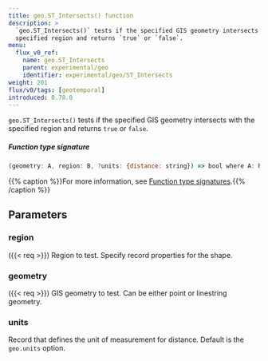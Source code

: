 ```yaml
---
title: geo.ST_Intersects() function
description: >
  `geo.ST_Intersects()` tests if the specified GIS geometry intersects with the
  specified region and returns `true` or `false`.
menu:
  flux_v0_ref:
    name: geo.ST_Intersects
    parent: experimental/geo
    identifier: experimental/geo/ST_Intersects
weight: 201
flux/v0/tags: [geotemporal]
introduced: 0.78.0
---
```


<!------------------------------------------------------------------------------

IMPORTANT: This page was generated from comments in the Flux source code. Any
edits made directly to this page will be overwritten the next time the
documentation is generated. 

To make updates to this documentation, update the function comments above the
function definition in the Flux source code:

https://github.com/influxdata/flux/blob/master/stdlib/experimental/geo/geo.flux#L303-L304

Contributing to Flux: https://github.com/influxdata/flux#contributing
Fluxdoc syntax: https://github.com/influxdata/flux/blob/master/docs/fluxdoc.md

------------------------------------------------------------------------------->

`geo.ST_Intersects()` tests if the specified GIS geometry intersects with the
specified region and returns `true` or `false`.



##### Function type signature

```js
(geometry: A, region: B, ?units: {distance: string}) => bool where A: Record, B: Record
```

{{% caption %}}For more information, see [Function type signatures](/flux/v0/function-type-signatures/).{{% /caption %}}

## Parameters

### region
({{< req >}})
Region to test. Specify record properties for the shape.



### geometry
({{< req >}})
GIS geometry to test. Can be either point or linestring geometry.



### units

Record that defines the unit of measurement for distance.
Default is the `geo.units` option.



